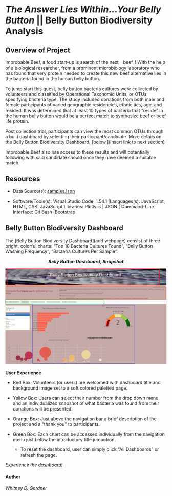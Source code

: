 # _The Answer Lies Within…Your Belly Button_ || Belly Button Biodiversity Analysis

## Overview of Project

Improbable Beef, a food start-up is search of the next _ beef_! With the help of a biological researcher, from a prominent microbiology laboratory who has found that very protein needed to create this new beef alternative lies in the bacteria found in the human belly button. 

To jump start this quest, belly button bacteria cultures were collected by volunteers and classified by Operational Taxonomic Units, or OTUs specifying bacteria type. The study included donations from both male and female participants of varied geographic residencies, ethnicities, age, and resided. It was determined that at least 10 types of bacteria that “reside” in the human belly button would be a perfect match to synthesize beef or beef life protein. 

Post collection trial, participants can view the most common OTUs through a built dashboard by selecting their participant/candidate. More details on the Belly Button Biodiversity Dashboard, [below.](insert link to next section)

Improbable Beef also has access to these results and will potentially following with said candidate should once they have deemed a suitable match. 

## Resources
* Data Source(s): [samples.json](https://github.com/SoWhitIs/belly-button-biodiversity-analysis/blob/35fba3d2b456ff1c57c80007996ae01e93b8c165/samples.json)

* Software/Tools(s):  Visual Studio Code, 1.54.1 |Languages(s): JavaScript, HTML, CSS| JavaScript Libraries: Plotly.js | JSON | Command-Line Interface: Git Bash |Bootstrap


## Belly Button Biodiversity Dashboard

The [Belly Button Biodiversity Dashboard](add webpage) consist of three bright, colorful charts: “Top 10 Bacteria Cultures Found”, “Belly Button Washing Frequency”, “Bacteria Cultures Per Sample”. 

<p align="center">
  <i><b> Belly Button Dashboard, Snapshot  </b></i> 
 </p>
<p align="center">
  <img src="static/images/dashboard_snapshot_2.png" />
</p>

**User Experience**

* Red Box: Volunteers (or users) are welcomed with dashboard title and background image set to a soft colored paletted page. 

* Yellow Box: Users can select their number from the drop down menu and an individualized snapshot of what bacteria was found from their donations will be presented. 


* Orange Box: Just above the navigation bar a brief description of the project and a “thank you” to participants. 

* Green Box: Each chart can be accessed individually from the navigation menu just below the introductory title jumbotron. 

    * To reset the dashboard, user can simply click “All Dashboards” or refresh the page. 

 _Experience the [dashboard!](insertlinktodashboard)_


#### Author
_Whitney D. Gardner_
